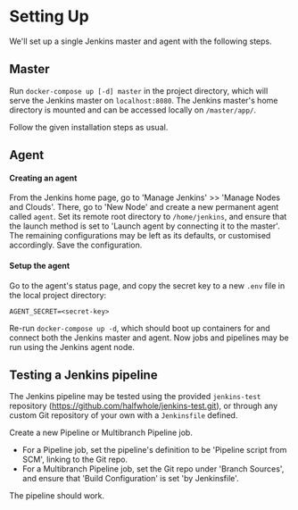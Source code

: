 # Setting Up

We'll set up a single Jenkins master and agent with the following steps.

## Master

Run `docker-compose up [-d] master` in the project directory, which will serve the Jenkins master on `localhost:8080`.
The Jenkins master's home directory is mounted and can be accessed locally on `/master/app/`.

Follow the given installation steps as usual.

## Agent

#### Creating an agent

From the Jenkins home page, go to 'Manage Jenkins' >> 'Manage Nodes and Clouds'.
There, go to 'New Node' and create a new permanent agent called `agent`.
Set its remote root directory to `/home/jenkins`, and ensure that the launch method is set to 'Launch agent by connecting it to the master'.
The remaining configurations may be left as its defaults, or customised accordingly. Save the configuration.

#### Setup the agent

Go to the agent's status page, and copy the secret key to a new `.env` file in the local project directory:

```
AGENT_SECRET=<secret-key>
```

Re-run `docker-compose up -d`, which should boot up containers for and connect both the Jenkins master and agent.
Now jobs and pipelines may be run using the Jenkins agent node.

## Testing a Jenkins pipeline

The Jenkins pipeline may be tested using the provided `jenkins-test` repository (https://github.com/halfwhole/jenkins-test.git),
or through any custom Git repository of your own with a `Jenkinsfile` defined.

Create a new Pipeline or Multibranch Pipeline job. 
- For a Pipeline job, set the pipeline's definition to be 'Pipeline script from SCM', linking to the Git repo.
- For a Multibranch Pipeline job, set the Git repo under 'Branch Sources', and ensure that 'Build Configuration' is set 'by Jenkinsfile'.

The pipeline should work.

